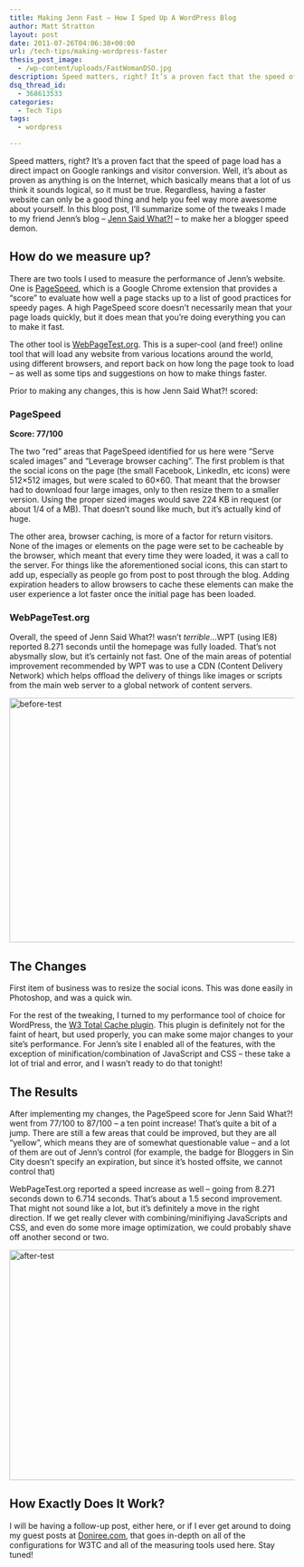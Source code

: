 ```yaml
---
title: Making Jenn Fast – How I Sped Up A WordPress Blog
author: Matt Stratton
layout: post
date: 2011-07-26T04:06:38+00:00
url: /tech-tips/making-wordpress-faster
thesis_post_image:
  - /wp-content/uploads/FastWomanDSO.jpg
description: Speed matters, right? It’s a proven fact that the speed of page load has a direct impact on Google rankings and visitor conversion. Well, it’s about as proven as anything is on the Internet, which basically means that a lot of us think it sounds logical, so it must be true. Regardless, having a faster website can only be a good thing and help you feel way more awesome about yourself. In this blog post, I’ll summarize some of the tweaks I made to my friend Jenn’s blog – Jenn Said What?! – to make her a blogger speed demon.
dsq_thread_id:
  - 368613533
categories:
  - Tech Tips
tags:
  - wordpress

---
```

Speed matters, right? It’s a proven fact that the speed of page load has a direct impact on Google rankings and visitor conversion. Well, it’s about as proven as anything is on the Internet, which basically means that a lot of us think it sounds logical, so it must be true. Regardless, having a faster website can only be a good thing and help you feel way more awesome about yourself. In this blog post, I’ll summarize some of the tweaks I made to my friend Jenn’s blog – <a href="http://jennsaidwhat.com/" target="_blank">Jenn Said What?!</a> – to make her a blogger speed demon.

## How do we measure up?

There are two tools I used to measure the performance of Jenn’s website. One is <a href="http://code.google.com/speed/page-speed/" target="_blank">PageSpeed</a>, which is a Google Chrome extension that provides a “score” to evaluate how well a page stacks up to a list of good practices for speedy pages. A high PageSpeed score doesn’t necessarily mean that your page loads quickly, but it does mean that you’re doing everything you can to make it fast.

The other tool is <a href="http://www.webpagetest.org" target="_blank">WebPageTest.org</a>. This is a super-cool (and free!) online tool that will load any website from various locations around the world, using different browsers, and report back on how long the page took to load – as well as some tips and suggestions on how to make things faster.

Prior to making any changes, this is how Jenn Said What?! scored:

### PageSpeed

**Score: 77/100**

The two “red” areas that PageSpeed identified for us here were “Serve scaled images” and “Leverage browser caching”. The first problem is that the social icons on the page (the small Facebook, LinkedIn, etc icons) were 512&#215;512 images, but were scaled to 60&#215;60. That meant that the browser had to download four large images, only to then resize them to a smaller version. Using the proper sized images would save 224 KB in request (or about 1/4 of a MB). That doesn’t sound like much, but it’s actually kind of huge.

The other area, browser caching, is more of a factor for return visitors. None of the images or elements on the page were set to be cacheable by the browser, which meant that every time they were loaded, it was a call to the server. For things like the aforementioned social icons, this can start to add up, especially as people go from post to post through the blog. Adding expiration headers to allow browsers to cache these elements can make the user experience a lot faster once the initial page has been loaded.

### WebPageTest.org

Overall, the speed of Jenn Said What?! wasn’t _terrible_…WPT (using IE8) reported 8.271 seconds until the homepage was fully loaded. That’s not abysmally slow, but it’s certainly not fast. One of the main areas of potential improvement recommended by WPT was to use a CDN (Content Delivery Network) which helps offload the delivery of things like images or scripts from the main web server to a global network of content servers.

[<img style="background-image: none; padding-left: 0px; padding-right: 0px; display: inline; padding-top: 0px; border: 0px;" title="before-test" src="/wp-content/uploads/before-test_thumb.png" alt="before-test" width="552" height="432" border="0" />][1]

## The Changes

First item of business was to resize the social icons. This was done easily in Photoshop, and was a quick win.

For the rest of the tweaking, I turned to my performance tool of choice for WordPress, the <a href="http://wordpress.org/extend/plugins/w3-total-cache/" target="_blank">W3 Total Cache plugin</a>. This plugin is definitely not for the faint of heart, but used properly, you can make some major changes to your site’s performance. For Jenn’s site I enabled all of the features, with the exception of minification/combination of JavaScript and CSS – these take a lot of trial and error, and I wasn’t ready to do that tonight!

## The Results

After implementing my changes, the PageSpeed score for Jenn Said What?! went from 77/100 to 87/100 – a ten point increase! That’s quite a bit of a jump. There are still a few areas that could be improved, but they are all “yellow”, which means they are of somewhat questionable value – and a lot of them are out of Jenn’s control (for example, the badge for Bloggers in Sin City doesn’t specify an expiration, but since it’s hosted offsite, we cannot control that)

WebPageTest.org reported a speed increase as well – going from 8.271 seconds down to 6.714 seconds. That’s about a 1.5 second improvement. That might not sound like a lot, but it’s definitely a move in the right direction. If we get really clever with combining/minifiying JavaScripts and CSS, and even do some more image optimization, we could probably shave off another second or two.

[<img style="background-image: none; padding-left: 0px; padding-right: 0px; display: inline; padding-top: 0px; border: 0px;" title="after-test" src="/wp-content/uploads/after-test_thumb.png" alt="after-test" width="549" height="407" border="0" />][2]

## How Exactly Does It Work?

I will be having a follow-up post, either here, or if I ever get around to doing my guest posts at <a href="http://doniree.com" target="_blank">Doniree.com</a>, that goes in-depth on all of the configurations for W3TC and all of the measuring tools used here. Stay tuned!

 [1]: /wp-content/uploads/before-test.png
 [2]: /wp-content/uploads/after-test.png